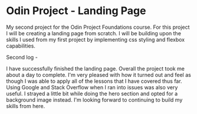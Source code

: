 # Odin Project - Landing Page

My second project for the Odin Project Foundations course. For this project I will be creating a landing page from scratch. I will be building upon the skills I used from my first project by implementing css styling and flexbox capabilities.

Second log -

I have successfully finished the landing page. Overall the project took me about a day to complete. I'm very pleased with how it turned out and feel as though I was able to apply all of the lessons that I have covered thus far. Using Google and Stack Overflow when I ran into issues was also very useful. I strayed a little bit while doing the hero section and opted for a background image instead. I'm looking forward to continuing to build my skills from here.
